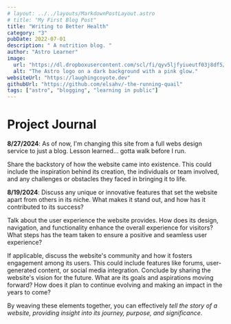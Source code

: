 ```yaml
---
# layout: ../../layouts/MarkdownPostLayout.astro
# title: "My First Blog Post"
title: "Writing to Better Health"
category: "3"
pubDate: 2022-07-01
description: " A nutrition blog. "
author: "Astro Learner"
image:
  url: "https://dl.dropboxusercontent.com/scl/fi/qyv5ljfyiueutf03j8df5/lc-10-18-23.png?rlkey=ikcai42jknyzhw31tbcmtizkw&st=a6pabvkw&dl=0"
  alt: "The Astro logo on a dark background with a pink glow."
websiteUrl: "https://laughingcoyote.dev"
githubUrl: "https://github.com/elsahv/-the-running-quail"
tags: ["astro", "blogging", "learning in public"]
---
```


# Project Journal

**8/27/2024**: As of now, I'm changing this site from a full webs design service to just a blog. Lesson learned... gotta walk before I run.

Share the backstory of how the website came into existence. This could include the inspiration behind its creation, the individuals or team involved, and any challenges or obstacles they faced in bringing it to life.

**8/19/2024**: Discuss any unique or innovative features that set the website apart from others in its niche. What makes it stand out, and how has it contributed to its success?

Talk about the user experience the website provides. How does its design, navigation, and functionality enhance the overall experience for visitors? What steps has the team taken to ensure a positive and seamless user experience?

If applicable, discuss the website's community and how it fosters engagement among its users. This could include features like forums, user-generated content, or social media integration.
Conclude by sharing the website's vision for the future. What are its goals and aspirations moving forward? How does it plan to continue evolving and making an impact in the years to come?

By weaving these elements together, you can effectively _tell the story of a website, providing insight into its journey, purpose, and significance_.
